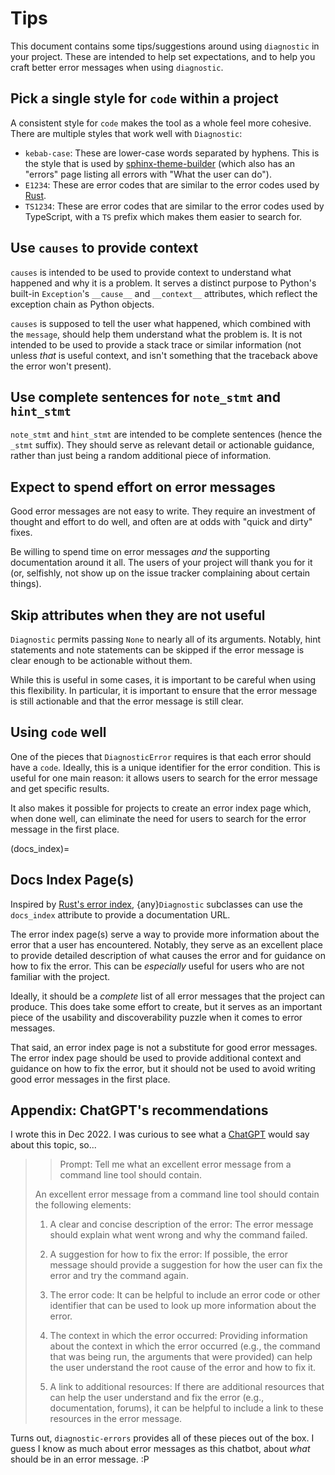 # Tips

This document contains some tips/suggestions around using `diagnostic` in your project. These are intended to help set expectations, and to help you craft better error messages when using `diagnostic`.

## Pick a single style for `code` within a project

A consistent style for `code` makes the tool as a whole feel more cohesive. There are multiple styles that work well with `Diagnostic`:

- `kebab-case`: These are lower-case words separated by hyphens. This is the style that is used by [sphinx-theme-builder](https://sphinx-theme-builder.readthedocs.io/en/latest/errors/) (which also has an "errors" page listing all errors with "What the user can do").
- `E1234`: These are error codes that are similar to the error codes used by [Rust](https://doc.rust-lang.org/error-index.html).
- `TS1234`: These are error codes that are similar to the error codes used by TypeScript, with a `TS` prefix which makes them easier to search for.

## Use `causes` to provide context

`causes` is intended to be used to provide context to understand what happened and why it is a problem. It serves a distinct purpose to Python's built-in `Exception`'s `__cause__` and `__context__` attributes, which reflect the exception chain as Python objects.

`causes` is supposed to tell the user what happened, which combined with the `message`, should help them understand what the problem is. It is not intended to be used to provide a stack trace or similar information (not unless _that_ is useful context, and isn't something that the traceback above the error won't present).

## Use complete sentences for `note_stmt` and `hint_stmt`

`note_stmt` and `hint_stmt` are intended to be complete sentences (hence the `_stmt` suffix). They should serve as relevant detail or actionable guidance, rather than just being a random additional piece of information.

## Expect to spend effort on error messages

Good error messages are not easy to write. They require an investment of thought and effort to do well, and often are at odds with "quick and dirty" fixes.

Be willing to spend time on error messages _and_ the supporting documentation around it all. The users of your project will thank you for it (or, selfishly, not show up on the issue tracker complaining about certain things).

## Skip attributes when they are not useful

`Diagnostic` permits passing `None` to nearly all of its arguments. Notably, hint statements and note statements can be skipped if the error message is clear enough to be actionable without them.

While this is useful in some cases, it is important to be careful when using this flexibility. In particular, it is important to ensure that the error message is still actionable and that the error message is still clear.

## Using `code` well

One of the pieces that `DiagnosticError` requires is that each error should have a `code`. Ideally, this is a unique identifier for the error condition. This is useful for one main reason: it allows users to search for the error message and get specific results.

It also makes it possible for projects to create an error index page which, when done well, can eliminate the need for users to search for the error message in the first place.

(docs_index)=

## Docs Index Page(s)

Inspired by [Rust's error index](https://doc.rust-lang.org/error-index.html), {any}`Diagnostic` subclasses can use the `docs_index` attribute to provide a documentation URL.

The error index page(s) serve a way to provide more information about the error that a user has encountered. Notably, they serve as an excellent place to provide detailed description of what causes the error and for guidance on how to fix the error. This can be _especially_ useful for users who are not familiar with the project.

Ideally, it should be a _complete_ list of all error messages that the project can produce. This does take some effort to create, but it serves as an important piece of the usability and discoverability puzzle when it comes to error messages.

That said, an error index page is not a substitute for good error messages. The error index page should be used to provide additional context and guidance on how to fix the error, but it should not be used to avoid writing good error messages in the first place.

## Appendix: ChatGPT's recommendations

I wrote this in Dec 2022. I was curious to see what a [ChatGPT](https://openai.com/blog/chatgpt/) would say about this topic, so...

> > Prompt: Tell me what an excellent error message from a command line tool should contain.
>
> An excellent error message from a command line tool should contain the following elements:
>
> 1. A clear and concise description of the error: The error message should explain what went wrong and why the command failed.
>
> 1. A suggestion for how to fix the error: If possible, the error message should provide a suggestion for how the user can fix the error and try the command again.
>
> 1. The error code: It can be helpful to include an error code or other identifier that can be used to look up more information about the error.
>
> 1. The context in which the error occurred: Providing information about the context in which the error occurred (e.g., the command that was being run, the arguments that were provided) can help the user understand the root cause of the error and how to fix it.
>
> 1. A link to additional resources: If there are additional resources that can help the user understand and fix the error (e.g., documentation, forums), it can be helpful to include a link to these resources in the error message.

Turns out, `diagnostic-errors` provides all of these pieces out of the box. I guess I know as much about error messages as this chatbot, about _what_ should be in an error message. :P
